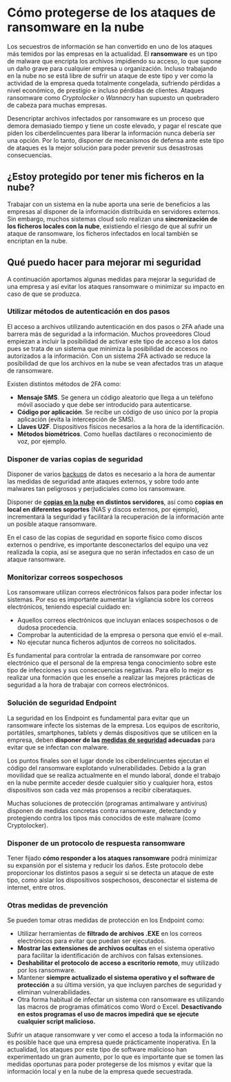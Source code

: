 # Cómo protegerse de los ataques de ransomware en la nube

Los secuestros de información se han convertido en uno de los ataques más temidos por las empresas en la actualidad. El **ransomware** es un tipo de malware que encripta los archivos impidiendo su acceso, lo que supone un daño grave para cualquier empresa u organización. Incluso trabajando en la nube no se está libre de sufrir un ataque de este tipo y ver como la actividad de la empresa queda totalmente congelada, sufriendo pérdidas a nivel económico, de prestigio e incluso pérdidas de clientes. Ataques ransomware como _Cryptolocker_ o _Wannacry_ han supuesto un quebradero de cabeza para muchas empresas.

Desencriptar archivos infectados por ransomware es un proceso que demora demasiado tiempo y tiene un coste elevado, y pagar el rescate que piden los ciberdelincuentes para liberar la información nunca debería ser una opción. Por lo tanto, disponer de mecanismos de defensa ante este tipo de ataques es la mejor solución para poder prevenir sus desastrosas consecuencias.

## **¿Estoy protegido por tener mis ficheros en la nube?**

Trabajar con un sistema en la nube aporta una serie de beneficios a las empresas al disponer de la información distribuida en servidores externos. Sin embargo, muchos sistemas cloud solo realizan una **sincronización de los ficheros locales con la nube**, existiendo el riesgo de que al sufrir un ataque de ransomware, los ficheros infectados en local también se encriptan en la nube.

## **Qué puedo hacer para mejorar mi seguridad**

A continuación aportamos algunas medidas para mejorar la seguridad de una empresa y así evitar los ataques ransomware o minimizar su impacto en caso de que se produzca.

### **Utilizar métodos de autenticación en dos pasos**

El acceso a archivos utilizando autenticación en dos pasos o 2FA añade una barrera más de seguridad a la información. Muchos proveedores Cloud empiezan a incluir la posibilidad de activar este tipo de acceso a los datos pues se trata de un sistema que minimiza la posibilidad de accesos no autorizados a la información. Con un sistema 2FA activado se reduce la posibilidad de que los archivos en la nube se vean afectados tras un ataque de ransomware.

Existen distintos métodos de 2FA como:

-   **Mensaje SMS**. Se genera un código aleatorio que llega a un teléfono móvil asociado y que debe ser introducido para autenticarse.
-   **Código por aplicación**. Se recibe un código de uso único por la propia aplicación (evita la intercepción de SMS).
-   **Llaves U2F**. Dispositivos físicos necesarios a la hora de la identificación.
-   **Métodos biométricos**. Como huellas dactilares o reconocimiento de voz, por ejemplo.

### **Disponer de varias copias de seguridad**

Disponer de varios [backups](https://www.ilimit.com/seguridad/cloud-backup/) de datos es necesario a la hora de aumentar las medidas de seguridad ante ataques externos, y sobre todo ante malwares tan peligrosos y perjudiciales como los ransomware.

Disponer de [**copias en la nube**](https://www.ilimit.com/blog/importancia-externalizar-backups-cloud-empresa/) **en distintos servidores**, así como **copias en local en diferentes soportes** (NAS y discos externos, por ejemplo), incrementará la seguridad y facilitará la recuperación de la información ante un posible ataque ransomware. 

En el caso de las copias de seguridad en soporte físico como discos externos o pendrive, es importante desconectarlos del equipo una vez realizada la copia, así se asegura que no serán infectados en caso de un ataque ransomware.

### **Monitorizar correos sospechosos**

Los ransomware utilizan correos electrónicos falsos para poder infectar los sistemas. Por eso es importante aumentar la vigilancia sobre los correos electrónicos, teniendo especial cuidado en:

-   Aquellos correos electrónicos que incluyan enlaces sospechosos o de dudosa procedencia.
-   Comprobar la autenticidad de la empresa o persona que envió el e-mail.
-   No ejecutar nunca ficheros adjuntos de correos no solicitados.

Es fundamental para controlar la entrada de ransomware por correo electrónico que el personal de la empresa tenga conocimiento sobre este tipo de infecciones y sus consecuencias negativas. Para ello lo mejor es realizar una formación que les enseñe a realizar las mejores prácticas de seguridad a la hora de trabajar con correos electrónicos.

### **Solución de seguridad Endpoint** 

La seguridad en los Endpoint es fundamental para evitar que un ransomware infecte los sistemas de la empresa. Los equipos de escritorio, portátiles, smartphones, tablets y demás dispositivos que se utilicen en la empresa, deben **disponer de las [medidas de seguridad](https://www.ilimit.com/blog/aumentar-la-seguridad-de-mis-equipos-de-trabajo-portatiles-pc-servidores/) adecuadas** para evitar que se infectan con malware.

Los puntos finales son el lugar donde los ciberdelincuentes ejecutan el código del ransomware explotando vulnerabilidades. Debido a la gran movilidad que se realiza actualmente en el mundo laboral, donde el trabajo en la nube permite acceder desde cualquier sitio y cualquier hora, estos dispositivos son cada vez más propensos a recibir ciberataques.

Muchas soluciones de protección (programas antimalware y antivirus) disponen de medidas concretas contra ransomware, detectando y protegiendo contra los tipos más conocidos de este malware (como Cryptolocker).

### **Disponer de un protocolo de respuesta ransomware**

Tener fijado **cómo responder a los ataques ransomware** podrá minimizar su expansión por el sistema y reducir los daños. Este protocolo debe proporcionar los distintos pasos a seguir si se detecta un ataque de este tipo, como aislar los dispositivos sospechosos, desconectar el sistema de internet, entre otros.

### **Otras medidas de prevención**

Se pueden tomar otras medidas de protección en los Endpoint como:

-   Utilizar herramientas de **filtrado de archivos .EXE** en los correos electrónicos para evitar que puedan ser ejecutados.
-   **Mostrar las extensiones de archivos ocultas** en el sistema operativo para facilitar la identificación de archivos con falsas extensiones.
-   **Deshabilitar el protocolo de acceso a escritorio remoto**, muy utilizado por los ransomware.
-   Mantener **siempre actualizado el sistema operativo y el software de protección** a su última versión, ya que incluyen parches de seguridad y eliminan vulnerabilidades.
-   Otra forma habitual de infectar un sistema con ransomware es utilizando las macros de programas ofimáticos como Word o Excel. **Desactivando en estos programas el uso de macros impedirá** **que se ejecute cualquier script malicioso.**

Sufrir un ataque ransomware y ver como el acceso a toda la información no es posible hace que una empresa quede prácticamente inoperativa. En la actualidad, los ataques por este tipo de software malicioso han experimentado un gran aumento, por lo que es importante que se tomen las medidas oportunas para poder protegerse de los mismos y evitar que la información local y en la nube de la empresa quede secuestrada.